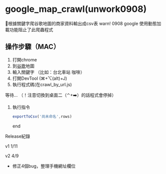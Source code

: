 # google_map_crawl(unwork0908)
根據關鍵字爬谷歌地圖的商家資料輸出成csv表
warn!
0908 google 使用動態加載功能阻止了此爬蟲程式

## 操作步驟（MAC）

1. 打開chrome
2. 到[谷歌](https://www.google.com.tw/maps?hl=zh-TW&tab=rl)地圖
3. 輸入關鍵字 （比如：台北車站 咖啡）
4. 打開DevTool (⌘+⌥(alt)+J)
5. 執行程式碼(在crawl_by_url.js)

等待... （！注意切換到桌面二（⌃+➡️）的話程式會停掉）

1. 執行指令

   ```javascript
   exportToCsv('尚未命名',rows)
   ```

   end

Release紀錄

v1 1/11

v2 4/9

- 修正4個bug，整理手機網址欄位



